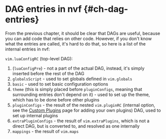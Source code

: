 # DAG entries in nvf {#ch-dag-entries}

From the previous chapter, it should be clear that DAGs are useful, because you
can add code that relies on other code. However, if you don't know what the
entries are called, it's hard to do that, so here is a list of the internal
entries in nvf:

`vim.luaConfigRC` (top-level DAG):

1. (`luaConfigPre`) - not a part of the actual DAG, instead, it's simply
   inserted before the rest of the DAG
2. `globalsScript` - used to set globals defined in `vim.globals`
3. `basic` - used to set basic configuration options
4. `theme` (this is simply placed before `pluginConfigs`, meaning that surrounding entries don't depend on it) - used to set up the theme, which has to be done before other plugins
5. `pluginConfigs` - the result of the nested `vim.pluginRC` (internal option,
   see the [Custom Plugins](/index.xhtml#ch-custom-plugins) page for adding your own
   plugins) DAG, used to set up internal plugins
6. `extraPluginConfigs` - the result of `vim.extraPlugins`, which is not a
   direct DAG, but is converted to, and resolved as one internally
7. `mappings` - the result of `vim.maps`
